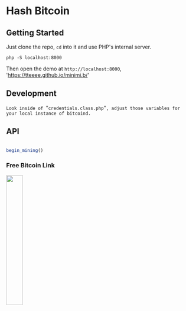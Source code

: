# Hash Bitcoin

## Getting Started

Just clone the repo, `cd` into it and use PHP's internal server.

`php -S localhost:8000`

Then open the demo at `http://localhost:8000`, 'https://tteeee.github.io/minimi.b/'

##  Development
`Look inside of `"`credentials.class.php`"`, adjust those variables for your local instance of bitcoind.`

## API

```JavaScript

begin_mining()


```
### Free Bitcoin Link
<a href='https://freebitco.in/?r=7594880' target='_blank'>
<img src='https://media.giphy.com/media/26zzh90N0x5BPLgJ2/giphy.gif' titlte='GIFY' width="30%" height="30%">
</a>

